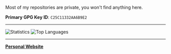 Most of my repositories are private, you won't find anything here.

**Primary GPG Key ID**: `C25C11332AA6B9E2`

---

![Statistics](https://github-readme-stats.vercel.app/api?username=lthon09&theme=jolly&show_icons=true)
![Top Languages](https://github-readme-stats.vercel.app/api/top-langs/?username=lthon09&theme=jolly&layout=compact)

---

[**Personal Website**](https://lthon09.eu.org)
